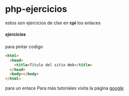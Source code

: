 # php-ejercicios

estos son ejercicios de clse en **cpi** los enlaces

##### ejercicios

para pintar codigo

```html
<html>
  <head>
    <title>Título del sitio Web</title>
  </head>
  <body></body>
</html>
```

para un enlace Para más tutoriales visita la página [google](http://www.google.es)
